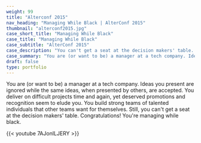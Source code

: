 ```yaml
---
weight: 99
title: "Alterconf 2015"
nav_heading: "Managing While Black | AlterConf 2015"
thumbnail: "alterconf2015.jpg"
case_short_title: "Managing While Black"
case_title: "Managing While Black"
case_subtitle: "AlterConf 2015"
case_description: "You can't get a seat at the decision makers' table. Congratulations! You're managing while black."
case_summary: "You are (or want to be) a manager at a tech company. Ideas you present are ignored while the same ideas, when presented by others, are accepted. You deliver on difficult projects time and again, yet deserved promotions and recognition seem to elude you. You build strong teams of talented individuals that other teams want for themselves. Still, you can't get a seat at the decision makers' table. Congratulations! You're managing while black."
draft: false
type: portfolio
---
```

You are (or want to be) a manager at a tech company. Ideas you present are ignored while the same ideas, when presented by others, are accepted. You deliver on difficult projects time and again, yet deserved promotions and recognition seem to elude you. You build strong teams of talented individuals that other teams want for themselves. Still, you can't get a seat at the decision makers' table. Congratulations! You're managing while black.

{{< youtube 7AJonlLJERY >}}
